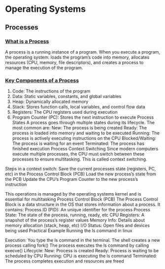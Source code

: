 # Operating Systems

## Processes
### <ins>What is a Process</ins>
A process is a running instance of a program. When you execute a program, the operating system: loads the program’s code into memory, allocates resources (CPU, memory, file descriptors), and creates a process to manage the execution of the program.
### <ins>Key Components of a Process</ins>
1. Code: The instructions of the program
2. Data: Static variables, constants, and global variables
3. Heap: Dynamically allocated memory
4. Stack: Stores function calls, local variables, and control flow data
5. Registers: The CPU registers used during execution
6. Program Counter (PC): Stores the next instruction to execute
Process States
A process goes through multiple states during its lifecycle. The most common are:
New: The process is being created
Ready: The process is loaded into memory and waiting to be executed
Running: The process is actively executing instructions on the CPU
Blocked/Waiting: The process is waiting for an event
Terminated: The process has finished execution
Process Context Switching
Since modern computers execute multiple processes, the CPU must switch between these processes to ensure multitasking. This is called context switching.

Steps in a context switch:
Save the current processes state (registers, PC, etc) in the Process Control Block (PCB)
Load the new process’s state from the PCB
Update the CPU’s Program Counter to the new process’s instruction

This operations is managed by the operating systems kernel and is essential for multitasking
Process Control Block (PCB)
The Process Control Block is a data structure in the OS that stores information about a process. It contains:
Process ID (PID): An unique identifier for the process
Process State: The state of the process, running, ready, etc
CPU Registers: A snapshot of the process’s register values
Memory Info: Details about memory allocation (stack, heap, etc)
I/O Status: Open files and devices being used
Practical Example
Running the ls command in linux

Execution:
You type the ls command in the terminal. The shell creates a new process calling fork()
The process executes the ls command by calling execve()
Lifecycle:
New: Process is created
Ready: Process is waiting to be scheduled by CPU
Running: CPU is executing the ls command
Terminated: The process completes execution and resources are freed
